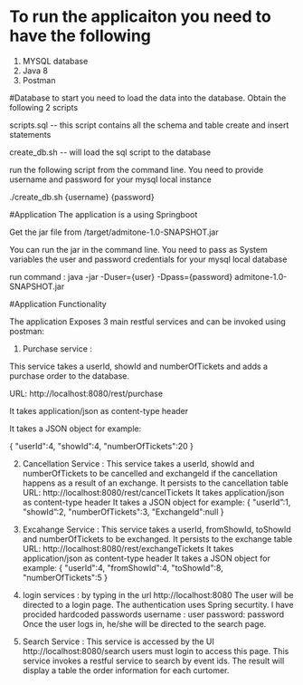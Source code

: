 # To run the applicaiton you need to have the following
1. MYSQL database
2. Java 8
3. Postman

#Database
to start you need to load the data into the database.
Obtain the following 2 scripts

scripts.sql -- this script contains all the schema and table create and insert statements

create_db.sh -- will load the sql script to the database

run the following script from the command line. You need to provide username and password for your mysql local instance

./create_db.sh {username} {password}

#Application
The application is a using Springboot

Get the jar file from /target/admitone-1.0-SNAPSHOT.jar

You can run the jar in the command line. You need to pass as System variables the user and password credentials for your mysql local database

run command : java -jar -Duser={user} -Dpass={password} admitone-1.0-SNAPSHOT.jar

#Application Functionality

The application Exposes 3 main restful services and can be invoked using postman:

1. Purchase service :

This service takes a userId, showId and numberOfTickets and adds a purchase order to the database.

URL:  http://localhost:8080/rest/purchase

It takes application/json as content-type header

It takes a JSON object for example:

{
   "userId":4,
   "showId":4,
   "numberOfTickets":20
}

2. Cancellation Service :
This service takes a userId, showId and numberOfTickets to be cancelled and exchangeId if the cancellation happens as a result of an exchange. It persists to the cancellation table
URL:  http://localhost:8080/rest/cancelTickets
It takes application/json as content-type header
It takes a JSON object for example:
{
   "userId”:1,
   "showId”:2,
   "numberOfTickets":3,
   "ExchangeId":null
}

3. Excahange Service :
This service takes a userId, fromShowId, toShowId and numberOfTickets to be exchanged. It persists to the exchange table
URL:  http://localhost:8080/rest/exchangeTickets
It takes application/json as content-type header
It takes a JSON object for example:
{
   "userId":4,
   "fromShowId":4,
   "toShowId":8,
   "numberOfTickets":5
}

4. login services :
by typing in the url http://localhost:8080 The user will be directed to a login page. The authentication uses Spring securtity. I have procided hardcoded passwords
username : user
password: password
Once the user logs in, he/she will be directed to the search page.

5. Search Service :
This service is accessed by the UI http://localhost:8080/search users must login to access this page.
This service invokes a restful service to search by event ids. The result will display a table the order information for each curtomer.
